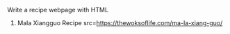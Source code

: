Write a recipe webpage with HTML
1. Mala Xiangguo Recipe
    src=https://thewoksoflife.com/ma-la-xiang-guo/
